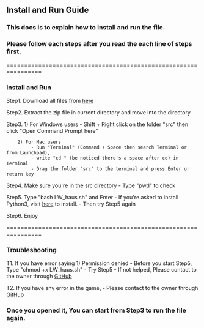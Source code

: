 ## Install and Run Guide

### This docs is to explain how to install and run the file.
### Please follow each steps **after you read the each line of steps first.**

================================================================

### **Install and Run**

Step1. Download all files from [here](https://github.com/RyanWoolf/ChanghaLee_T1A3/archive/refs/heads/main.zip)

Step2. Extract the zip file in current directory and move into the directory

Step3.  1) For Windows users
            - Shift + Right click on the folder "src" then click "Open Command Prompt here"
             
        2) For Mac users
             - Run "Terminal" (Command + Space then search Terminal or from Launchpad),
             - write "cd " (be noticed there's a space after cd) in Terminal
             - Drag the folder "src" to the terminal and press Enter or return key

Step4. Make sure you're in the src directory
        - Type "pwd" to check

Step5. Type "bash LW_haus.sh" and Enter
        - If you're asked to install Python3, visit [here](https://www.python.org/downloads/) to install.
        - Then try Step5 again
         
Step6. Enjoy

================================================================

### **Troubleshooting**

T1. If you have error saying 
        1) Permission denied
            - Before you start Step5, Type "chmod +x LW_haus.sh"
            - Try Step5
            - If not helped, Please contact to the owner through [GitHub](https://github.com/RyanWoolf/ChanghaLee_T1A3)

T2. If you have any error in the game,
        - Please contact to the owner through [GitHub](https://github.com/RyanWoolf/ChanghaLee_T1A3)


### Once you opened it, You can start from **Step3** to run the file again.